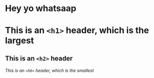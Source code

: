 # Hey yo whatsaap
# This is an `<h1>` header, which is the largest

## This is an `<h2>` header

###### This is an `<h6>` header, which is the smallest

